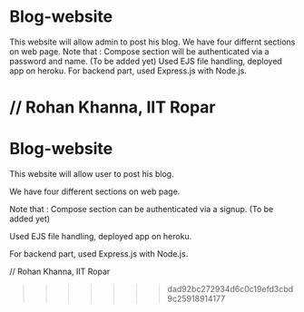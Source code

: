
# Blog-website
This website will allow admin to post his blog.
We have four differnt sections on web page.
Note that : Compose section will be authenticated via a password and name. (To be added yet)
Used EJS file handling, deployed app on heroku.
For backend part, used Express.js with Node.js.

// Rohan Khanna, IIT Ropar
=======
# Blog-website
This website will allow user to post his blog.

We have four different sections on web page.

Note that : Compose section can be authenticated via a signup. (To be added yet)

Used EJS file handling, deployed app on heroku.

For backend part, used Express.js with Node.js.

// Rohan Khanna, IIT Ropar
>>>>>>> dad92bc272934d6c0c19efd3cbd9c25918914177
